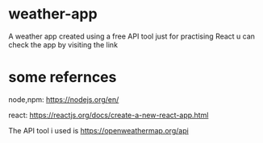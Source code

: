 # weather-app
A weather app created using a free API tool just for practising React
u can check the app by visiting the link 


# some refernces

node,npm:
https://nodejs.org/en/

react:
https://reactjs.org/docs/create-a-new-react-app.html

The API tool i used is
https://openweathermap.org/api
